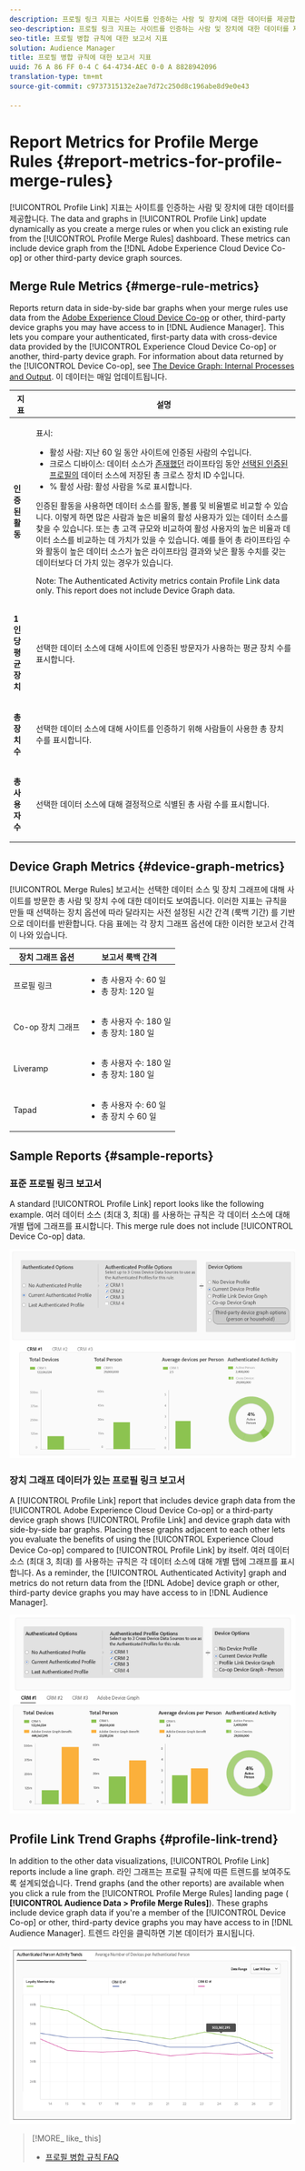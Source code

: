 ```yaml
---
description: 프로필 링크 지표는 사이트를 인증하는 사람 및 장치에 대한 데이터를 제공합니다. 병합 규칙을 만들거나 프로필 병합 규칙 대시보드에서 기존 규칙을 클릭하면 프로필 링크 업데이트의 데이터 및 그래프가 동적으로 업데이트됩니다. 이러한 지표에는 Adobe Experience Cloud Device Co-op 또는 기타 타사 장치 그래프 소스의 장치 그래프가 포함될 수 있습니다.
seo-description: 프로필 링크 지표는 사이트를 인증하는 사람 및 장치에 대한 데이터를 제공합니다. 병합 규칙을 만들거나 프로필 병합 규칙 대시보드에서 기존 규칙을 클릭하면 프로필 링크 업데이트의 데이터 및 그래프가 동적으로 업데이트됩니다. 이러한 지표에는 Adobe Experience Cloud Device Co-op 또는 기타 타사 장치 그래프 소스의 장치 그래프가 포함될 수 있습니다.
seo-title: 프로필 병합 규칙에 대한 보고서 지표
solution: Audience Manager
title: 프로필 병합 규칙에 대한 보고서 지표
uuid: 76 A 86 FF 0-4 C 64-4734-AEC 0-0 A 8828942096
translation-type: tm+mt
source-git-commit: c9737315132e2ae7d72c250d8c196abe8d9e0e43

---
```



# Report Metrics for Profile Merge Rules {#report-metrics-for-profile-merge-rules}

[!UICONTROL Profile Link] 지표는 사이트를 인증하는 사람 및 장치에 대한 데이터를 제공합니다. The data and graphs in [!UICONTROL Profile Link] update dynamically as you create a merge rules or when you click an existing rule from the [!UICONTROL Profile Merge Rules] dashboard. These metrics can include device graph from the [!DNL Adobe Experience Cloud Device Co-op] or other third-party device graph sources.

## Merge Rule Metrics {#merge-rule-metrics}

Reports return data in side-by-side bar graphs when your merge rules use data from the [Adobe Experience Cloud Device Co-op](https://marketing.adobe.com/resources/help/en_US/mcdc/) or other, third-party device graphs you may have access to in [!DNL Audience Manager]. This lets you compare your authenticated, first-party data with cross-device data provided by the [!UICONTROL Experience Cloud Device Co-op] or another, third-party device graph. For information about data returned by the [!UICONTROL Device Co-op], see [The Device Graph: Internal Processes and Output](https://marketing.adobe.com/resources/help/en_US/mcdc/mcdc-processes.html). 이 데이터는 매일 업데이트됩니다.

<table id="table_A7FB2F9804F84AC8A6DD05C0E6EE7555"> 
 <thead> 
  <tr> 
   <th colname="col1" class="entry"> 지표 </th> 
   <th colname="col2" class="entry"> 설명 </th> 
  </tr> 
 </thead>
 <tbody> 
  <tr> 
   <td colname="col1"> <p> <b><span class="wintitle"> 인증된 활동</span></b> </p> </td> 
   <td colname="col2"> <p>표시: </p> 
    <ul id="ul_7F7373919A4A49028EF4BF7B28D9F8E9"> 
     <li id="li_FE2F93C496D64ED8928B3E522C9585EA"> <span class="wintitle"> 활성 사람</span>: 지난 60 일 동안 사이트에 인증된 사람의 수입니다. </li> 
     <li id="li_60CFD26EE68B442683C0ED5FED1A79C8"> <span class="wintitle"> 크로스 디바이스</span>: 데이터 소스가 <a href="../../features/profile-merge-rules/merge-rules-start.md#create-data-source"> 존재했던</a> 라이프타임 동안 <a href="../../features/manage-datasources.md#create-data-source"> 선택된 인증된</a> <a href="../../features/profile-merge-rules/merge-rule-definitions.md"> 프로필의</a> 데이터 소스에 저장된 총 크로스 장치 ID 수입니다. </li> 
     <li id="li_F2F07B6A326C4A18B79A0CF2C47D9677"> <span class="wintitle"> % 활성 사람</span>: <span class="wintitle"> 활성 사람을</span> %로 표시합니다. </li> 
    </ul> <p> <span class="wintitle"> 인증된 활동을</span> 사용하면 데이터 소스를 활동, 볼륨 및 비율별로 비교할 수 있습니다. 이렇게 하면 많은 사람과 높은 비율의 활성 사용자가 있는 데이터 소스를 찾을 수 있습니다. 또는 총 고객 규모와 비교하여 활성 사용자의 높은 비율과 데이터 소스를 비교하는 데 가치가 있을 수 있습니다. 예를 들어 총 라이프타임 수와 활동이 높은 데이터 소스가 높은 라이프타임 결과와 낮은 활동 수치를 갖는 데이터보다 더 가치 있는 경우가 있습니다. </p> <p> <p>Note: The <span class="wintitle"> Authenticated Activity</span> metrics contain <span class="wintitle"> Profile Link</span> data only. This report does not include <span class="wintitle"> Device Graph</span> data. </p> </p> </td> 
  </tr> 
  <tr> 
   <td colname="col1"> <p> <b><span class="wintitle"> 1 인당 평균 장치</span></b> </p> </td> 
   <td colname="col2"> <p> 선택한 데이터 소스에 대해 사이트에 인증된 방문자가 사용하는 평균 장치 수를 표시합니다. </p> </td> 
  </tr> 
  <tr> 
   <td colname="col1"> <p> <b><span class="wintitle"> 총 장치 수</span></b> </p> </td> 
   <td colname="col2"> <p>선택한 데이터 소스에 대해 사이트를 인증하기 위해 사람들이 사용한 총 장치 수를 표시합니다. </p> </td> 
  </tr> 
  <tr> 
   <td colname="col1"> <p> <b><span class="wintitle"> 총 사용자 수</span></b> </p> </td> 
   <td colname="col2"> <p>선택한 데이터 소스에 대해 결정적으로 식별된 총 사람 수를 표시합니다. </p> </td> 
  </tr> 
 </tbody> 
</table>

## Device Graph Metrics {#device-graph-metrics}

[!UICONTROL Merge Rules] 보고서는 선택한 데이터 소스 및 장치 그래프에 대해 사이트를 방문한 총 사람 및 장치 수에 대한 데이터도 보여줍니다. 이러한 지표는 규칙을 만들 때 선택하는 장치 옵션에 따라 달라지는 사전 설정된 시간 간격 (룩백 기간) 를 기반으로 데이터를 반환합니다. 다음 표에는 각 장치 그래프 옵션에 대한 이러한 보고서 간격이 나와 있습니다.

<table id="table_038983EBC71F4A55BBCA99212AC5DEE6"> 
 <thead> 
  <tr> 
   <th colname="col1" class="entry"> 장치 그래프 옵션 </th> 
   <th colname="col2" class="entry"> 보고서 룩백 간격 </th> 
  </tr>
 </thead>
 <tbody> 
  <tr> 
   <td colname="col1"> <p><span class="wintitle"> 프로필 링크</span> </p> </td> 
   <td colname="col2"> <p> 
     <ul id="ul_B2FF2341573840549FFB96579F537082"> 
      <li id="li_B37323C2F2434F41B407500AC5C15447">총 사용자 수: 60 일 </li> 
      <li id="li_08D911224A60418BBB3CFB4E70CE73D4">총 장치: 120 일 </li> 
     </ul> </p> </td> 
  </tr> 
  <tr> 
   <td colname="col1"> <p><span class="wintitle"> Co-op 장치 그래프</span> </p> </td> 
   <td colname="col2"> <p> 
     <ul id="ul_64AD1DD89DF64703B70B973A463BA020"> 
      <li id="li_D7D3A3871F434CBFA71BE8929EB41648">총 사용자 수: 180 일 </li> 
      <li id="li_125D387986B2463EB310203CE5857EDA">총 장치: 180 일 </li> 
     </ul> </p> </td> 
  </tr> 
  <tr> 
   <td colname="col1"> <p><span class="wintitle"> Liveramp</span> </p> </td> 
   <td colname="col2"> <p> 
     <ul id="ul_2772F3AD7E1440789B635794ECDE8DFB"> 
      <li id="li_1432363829D64615B1D349A3722D6268">총 사용자 수: 180 일 </li> 
      <li id="li_D5C0E3CE92524B54BBD36C73A326292B">총 장치: 180 일 </li> 
     </ul> </p> </td> 
  </tr> 
  <tr> 
   <td colname="col1"> <p><span class="wintitle"> Tapad</span> </p> </td> 
   <td colname="col2"> <p> 
     <ul id="ul_274529DB58E6442E95C6AD89BECB1362"> 
      <li id="li_67102211A72A4E47AACFE5E369793C17">총 사용자 수: 60 일 </li> 
      <li id="li_3E8F3DA6A7B5487895A626674DA363A5">총 장치 수 60 일 </li> 
     </ul> </p> </td> 
  </tr> 
 </tbody> 
</table>

## Sample Reports {#sample-reports}

### 표준 프로필 링크 보고서

A standard [!UICONTROL Profile Link] report looks like the following example. 여러 데이터 소스 (최대 3, 최대) 를 사용하는 규칙은 각 데이터 소스에 대해 개별 탭에 그래프를 표시합니다. This merge rule does not include [!UICONTROL Device Co-op] data.

![](assets/coop-metrics1.png)

### 장치 그래프 데이터가 있는 프로필 링크 보고서

A [!UICONTROL Profile Link] report that includes device graph data from the [!UICONTROL Adobe Experience Cloud Device Co-op] or a third-party device graph shows [!UICONTROL Profile Link] and device graph data with side-by-side bar graphs. Placing these graphs adjacent to each other lets you evaluate the benefits of using the [!UICONTROL Experience Cloud Device Co-op] compared to [!UICONTROL Profile Link] by itself. 여러 데이터 소스 (최대 3, 최대) 를 사용하는 규칙은 각 데이터 소스에 대해 개별 탭에 그래프를 표시합니다. As a reminder, the [!UICONTROL Authenticated Activity] graph and metrics do not return data from the [!DNL Adobe] device graph or other, third-party device graphs you may have access to in [!DNL Audience Manager].

![](assets/coop-metrics2.png)

## Profile Link Trend Graphs {#profile-link-trend}

In addition to the other data visualizations, [!UICONTROL Profile Link] reports include a line graph. 라인 그래프는 프로필 규칙에 따른 트렌드를 보여주도록 설계되었습니다. Trend graphs (and the other reports) are available when you click a rule from the [!UICONTROL Profile Merge Rules] landing page ( **[!UICONTROL Audience Data > Profile Merge Rules]**). These graphs include device graph data if you&#39;re a member of the [!UICONTROL Device Co-op] or other, third-party device graphs you may have access to in [!DNL Audience Manager]. 트렌드 라인을 클릭하면 기본 데이터가 표시됩니다.

![](assets/authenticated_trends.png)

>[!MORE_ like_ this]
>
>* [프로필 병합 규칙 FAQ](../../faq/faq-profile-merge.md)

